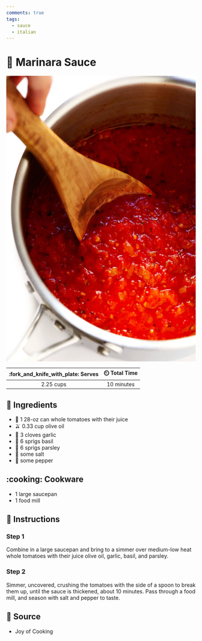 ```yaml
---
comments: true
tags:
  - sauce
  - italian
---
```

# :tomato: Marinara Sauce

![Marinara Sauce](../assets/images/marinara-sauce.jpg)

| :fork_and_knife_with_plate: Serves | :timer_clock: Total Time |
|:----------------------------------:|:-----------------------: |
| 2.25 cups | 10 minutes |

## :salt: Ingredients

- :tomato: 1 28-oz can whole tomatoes with their juice
- :olive: 0.33 cup olive oil
- :garlic: 3 cloves garlic
- :herb: 6 sprigs basil
- :herb: 6 sprigs parsley
- :salt: some salt
- :salt: some pepper

## :cooking: Cookware

- 1 large saucepan
- 1 food mill

## :pencil: Instructions

### Step 1

Combine in a large saucepan and bring to a simmer over medium-low heat whole tomatoes with their juice olive oil,
garlic, basil, and parsley.

### Step 2

Simmer, uncovered, crushing the tomatoes with the side of a spoon to break them up, until the sauce is thickened, about
10 minutes. Pass through a food mill, and season with salt and pepper to taste.

## :link: Source

- Joy of Cooking
